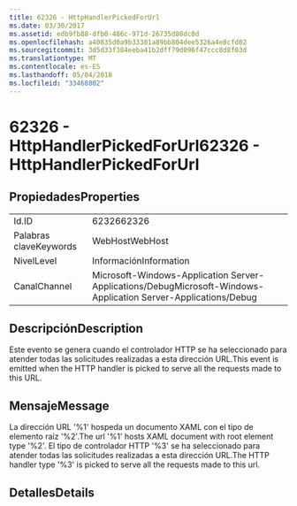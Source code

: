 ```yaml
---
title: 62326 - HttpHandlerPickedForUrl
ms.date: 03/30/2017
ms.assetid: edb9fb88-dfb0-486c-971d-26735d80dc0d
ms.openlocfilehash: a40835d0a9b33301a89bb804dee5326a4e8cfd02
ms.sourcegitcommit: 3d5d33f384eeba41b2dff79d096f47ccc8d8f03d
ms.translationtype: MT
ms.contentlocale: es-ES
ms.lasthandoff: 05/04/2018
ms.locfileid: "33468802"
---
```

# <a name="62326---httphandlerpickedforurl"></a><span data-ttu-id="a5eca-102">62326 - HttpHandlerPickedForUrl</span><span class="sxs-lookup"><span data-stu-id="a5eca-102">62326 - HttpHandlerPickedForUrl</span></span>
## <a name="properties"></a><span data-ttu-id="a5eca-103">Propiedades</span><span class="sxs-lookup"><span data-stu-id="a5eca-103">Properties</span></span>  
  
|||  
|-|-|  
|<span data-ttu-id="a5eca-104">Id.</span><span class="sxs-lookup"><span data-stu-id="a5eca-104">ID</span></span>|<span data-ttu-id="a5eca-105">62326</span><span class="sxs-lookup"><span data-stu-id="a5eca-105">62326</span></span>|  
|<span data-ttu-id="a5eca-106">Palabras clave</span><span class="sxs-lookup"><span data-stu-id="a5eca-106">Keywords</span></span>|<span data-ttu-id="a5eca-107">WebHost</span><span class="sxs-lookup"><span data-stu-id="a5eca-107">WebHost</span></span>|  
|<span data-ttu-id="a5eca-108">Nivel</span><span class="sxs-lookup"><span data-stu-id="a5eca-108">Level</span></span>|<span data-ttu-id="a5eca-109">Información</span><span class="sxs-lookup"><span data-stu-id="a5eca-109">Information</span></span>|  
|<span data-ttu-id="a5eca-110">Canal</span><span class="sxs-lookup"><span data-stu-id="a5eca-110">Channel</span></span>|<span data-ttu-id="a5eca-111">Microsoft-Windows-Application Server-Applications/Debug</span><span class="sxs-lookup"><span data-stu-id="a5eca-111">Microsoft-Windows-Application Server-Applications/Debug</span></span>|  
  
## <a name="description"></a><span data-ttu-id="a5eca-112">Descripción</span><span class="sxs-lookup"><span data-stu-id="a5eca-112">Description</span></span>  
 <span data-ttu-id="a5eca-113">Este evento se genera cuando el controlador HTTP se ha seleccionado para atender todas las solicitudes realizadas a esta dirección URL.</span><span class="sxs-lookup"><span data-stu-id="a5eca-113">This event is emitted when the HTTP handler is picked to serve all the requests made to this URL.</span></span>  
  
## <a name="message"></a><span data-ttu-id="a5eca-114">Mensaje</span><span class="sxs-lookup"><span data-stu-id="a5eca-114">Message</span></span>  
 <span data-ttu-id="a5eca-115">La dirección URL '%1' hospeda un documento XAML con el tipo de elemento raíz '%2'.</span><span class="sxs-lookup"><span data-stu-id="a5eca-115">The url '%1' hosts XAML document with root element type '%2'.</span></span> <span data-ttu-id="a5eca-116">El tipo de controlador HTTP '%3' se ha seleccionado para atender todas las solicitudes realizadas a esta dirección URL.</span><span class="sxs-lookup"><span data-stu-id="a5eca-116">The HTTP handler type '%3' is picked to serve all the requests made to this url.</span></span>  
  
## <a name="details"></a><span data-ttu-id="a5eca-117">Detalles</span><span class="sxs-lookup"><span data-stu-id="a5eca-117">Details</span></span>

